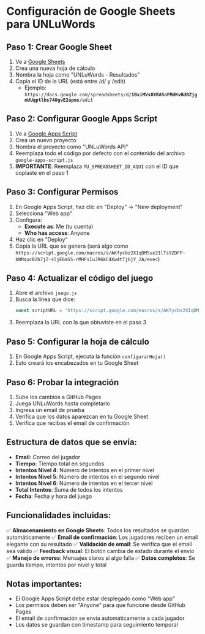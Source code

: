 # Configuración de Google Sheets para UNLuWords

## Paso 1: Crear Google Sheet

1. Ve a [Google Sheets](https://sheets.google.com)
2. Crea una nueva hoja de cálculo
3. Nombra la hoja como "UNLuWords - Resultados"
4. Copia el ID de la URL (está entre /d/ y /edit)
   - Ejemplo: `https://docs.google.com/spreadsheets/d/`**`1BxiMVs0XRA5nFMdKvBdBZjgmUUqptlbs74OgvE2upms`**`/edit`

## Paso 2: Configurar Google Apps Script

1. Ve a [Google Apps Script](https://script.google.com)
2. Crea un nuevo proyecto
3. Nombra el proyecto como "UNLuWords API"
4. Reemplaza todo el código por defecto con el contenido del archivo `google-apps-script.js`
5. **IMPORTANTE**: Reemplaza `TU_SPREADSHEET_ID_AQUI` con el ID que copiaste en el paso 1

## Paso 3: Configurar Permisos

1. En Google Apps Script, haz clic en "Deploy" → "New deployment"
2. Selecciona "Web app"
3. Configura:
   - **Execute as**: Me (tu cuenta)
   - **Who has access**: Anyone
4. Haz clic en "Deploy"
5. Copia la URL que se genera (será algo como `https://script.google.com/macros/s/AKfycbz2XIqDM5ux2IlTs9ZDFP-bNMqucBZb7jZ-sljE6m5S-rMHFsIuJR6kC4Xw4tTjGjY_2A/exec`)

## Paso 4: Actualizar el código del juego

1. Abre el archivo `juego.js`
2. Busca la línea que dice:
   ```javascript
   const scriptURL = 'https://script.google.com/macros/s/AKfycbz2XIqDM5ux2IlTs9ZDFP-bNMqucBZb7jZ-sljE6m5S-rMHFsIuJR6kC4Xw4tTjGjY_2A/exec';
   ```
3. Reemplaza la URL con la que obtuviste en el paso 3

## Paso 5: Configurar la hoja de cálculo

1. En Google Apps Script, ejecuta la función `configurarHoja()`
2. Esto creará los encabezados en tu Google Sheet

## Paso 6: Probar la integración

1. Sube los cambios a GitHub Pages
2. Juega UNLuWords hasta completarlo
3. Ingresa un email de prueba
4. Verifica que los datos aparezcan en tu Google Sheet
5. Verifica que recibas el email de confirmación

## Estructura de datos que se envía:

- **Email**: Correo del jugador
- **Tiempo**: Tiempo total en segundos
- **Intentos Nivel 4**: Número de intentos en el primer nivel
- **Intentos Nivel 5**: Número de intentos en el segundo nivel
- **Intentos Nivel 6**: Número de intentos en el tercer nivel
- **Total Intentos**: Suma de todos los intentos
- **Fecha**: Fecha y hora del juego

## Funcionalidades incluidas:

✅ **Almacenamiento en Google Sheets**: Todos los resultados se guardan automáticamente
✅ **Email de confirmación**: Los jugadores reciben un email elegante con su resultado
✅ **Validación de email**: Se verifica que el email sea válido
✅ **Feedback visual**: El botón cambia de estado durante el envío
✅ **Manejo de errores**: Mensajes claros si algo falla
✅ **Datos completos**: Se guarda tiempo, intentos por nivel y total

## Notas importantes:

- El Google Apps Script debe estar desplegado como "Web app"
- Los permisos deben ser "Anyone" para que funcione desde GitHub Pages
- El email de confirmación se envía automáticamente a cada jugador
- Los datos se guardan con timestamp para seguimiento temporal 